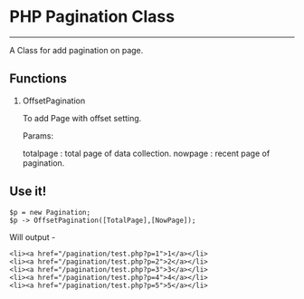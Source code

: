 # PHP Pagination Class #
----------

A Class for add pagination on page.


## Functions ##

1. OffsetPagination

	To add Page with offset setting.

	Params: 

	totalpage : total page of data collection.
	nowpage : recent page of pagination.


## Use it! ##

    $p = new Pagination;
	$p -> OffsetPagination([TotalPage],[NowPage]);

Will output -

    
	<li><a href="/pagination/test.php?p=1">1</a></li>
	<li><a href="/pagination/test.php?p=2">2</a></li>
	<li><a href="/pagination/test.php?p=3">3</a></li>
	<li><a href="/pagination/test.php?p=4">4</a></li>
	<li><a href="/pagination/test.php?p=5">5</a></li>
